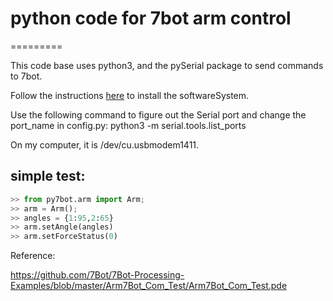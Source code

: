 # python code for 7bot arm control
=========

This code base uses python3, and the pySerial package to send commands to 7bot.

Follow the instructions [here](https://www.dropbox.com/s/nhwv8j5zvaynnf8/Getting%20Started%20with%207Bot%20v1.0.pdf?dl=0) to install the softwareSystem.

Use the following command to figure out the Serial port and change the port_name in config.py:
python3 -m serial.tools.list_ports

On my computer, it is /dev/cu.usbmodem1411.

simple test:
-----------
```python
>> from py7bot.arm import Arm;
>> arm = Arm();
>> angles = {1:95,2:65}
>> arm.setAngle(angles)
>> arm.setForceStatus(0)
```

Reference:

https://github.com/7Bot/7Bot-Processing-Examples/blob/master/Arm7Bot_Com_Test/Arm7Bot_Com_Test.pde

